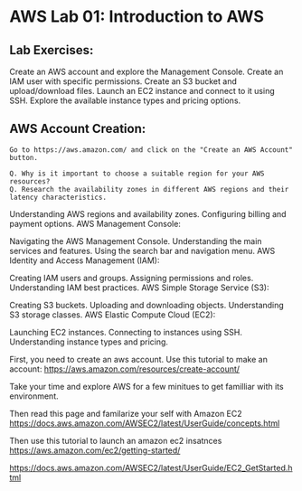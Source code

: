 # AWS Lab 01: Introduction to AWS

## Lab Exercises:

Create an AWS account and explore the Management Console.
Create an IAM user with specific permissions.
Create an S3 bucket and upload/download files.
Launch an EC2 instance and connect to it using SSH.
Explore the available instance types and pricing options.

## AWS Account Creation:

    Go to https://aws.amazon.com/ and click on the "Create an AWS Account" button. 
    
    Q. Why is it important to choose a suitable region for your AWS resources?
    Q. Research the availability zones in different AWS regions and their latency characteristics.

Understanding AWS regions and availability zones.
Configuring billing and payment options.
AWS Management Console:

Navigating the AWS Management Console.
Understanding the main services and features.
Using the search bar and navigation menu.
AWS Identity and Access Management (IAM):

Creating IAM users and groups.
Assigning permissions and roles.
Understanding IAM best practices.
AWS Simple Storage Service (S3):

Creating S3 buckets.
Uploading and downloading objects.
Understanding S3 storage classes.
AWS Elastic Compute Cloud (EC2):

Launching EC2 instances.
Connecting to instances using SSH.
Understanding instance types and pricing.


First, you need to create an aws account. Use this tutorial to make an account:
https://aws.amazon.com/resources/create-account/

Take your time and explore AWS for a few minitues to get familliar with its environment.

Then read this page and familarize your self with Amazon EC2
https://docs.aws.amazon.com/AWSEC2/latest/UserGuide/concepts.html

Then use this tutorial to launch an amazon ec2 insatnces
https://aws.amazon.com/ec2/getting-started/


https://docs.aws.amazon.com/AWSEC2/latest/UserGuide/EC2_GetStarted.html
